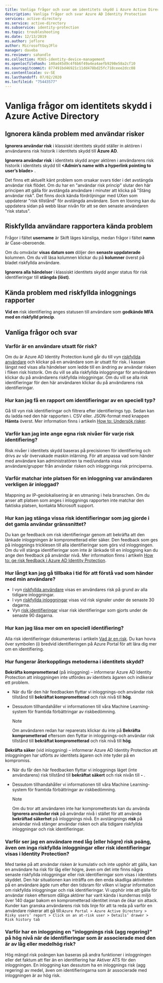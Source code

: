 ```yaml
---
title: Vanliga frågor och svar om identitets skydd i Azure Active Directory
description: Vanliga frågor och svar Azure AD Identity Protection
services: active-directory
ms.service: active-directory
ms.subservice: identity-protection
ms.topic: troubleshooting
ms.date: 12/13/2019
ms.author: joflore
author: MicrosoftGuyJFlo
manager: daveba
ms.reviewer: sahandle
ms.collection: M365-identity-device-management
ms.openlocfilehash: 140ad45d9c4f6b6f49a4ea4aefb9298e58a2cf10
ms.sourcegitcommit: 877491bd46921c11dd478bd25fc718ceee2dcc08
ms.contentlocale: sv-SE
ms.lasthandoff: 07/02/2020
ms.locfileid: "75443577"
---
```

# <a name="frequently-asked-questions-identity-protection-in-azure-active-directory"></a>Vanliga frågor om identitets skydd i Azure Active Directory

## <a name="dismiss-user-risk-known-issues"></a>Ignorera kända problem med användar risker

**Ignorera användar risk** i klassiskt identitets skydd ställer in aktören i användarens risk historik i identitets skydd till **Azure AD**.

**Ignorera användar risk** i identitets skydd anger aktören i användarens risk historik i identitets skydd till **\<Admin’s name with a hyperlink pointing to user’s blade\>** .

Det finns ett aktuellt känt problem som orsakar svars tider i det avstängda användar risk flödet. Om du har en "användar risk princip" slutar den här principen att gälla för avstängda användare i minuter att klicka på "Stäng användar risk". Det finns dock kända fördröjningar med UXen som uppdaterar "risk tillstånd" för avstängda användare. Som en lösning kan du uppdatera sidan på webb läsar nivån för att se den senaste användaren "risk status".

## <a name="risky-users-report-known-issues"></a>Riskfyllda användare rapportera kända problem

Frågor i fältet **username** är Skift läges känsliga, medan frågor i fältet **namn** är Case-oberoende.

Om du omväxlar **visas datum som** döljer den **senaste uppdaterade** kolumnen. Om du vill läsa kolumnen klickar du på **kolumner** överst på bladet riskfyllda användare.

**Ignorera alla händelser** i klassiskt identitets skydd anger status för risk identifieringar till **stängda (löst)**.

## <a name="risky-sign-ins-report-known-issues"></a>Kända problem med riskfyllda inloggnings rapporter

**Vid en** risk identifiering anges statusen till användare som **godkände MFA med en riskfylld princip**.

## <a name="frequently-asked-questions"></a>Vanliga frågor och svar

### <a name="why-is-a-user-is-at-risk"></a>Varför är en användare utsatt för risk?

Om du är Azure AD Identity Protection kund går du till vyn [riskfyllda användare](howto-identity-protection-investigate-risk.md#risky-users) och klickar på en användare som är utsatt för risk. I kassan längst ned visas alla händelser som ledde till en ändring av användar risken i fliken risk historik. Om du vill se alla riskfyllda inloggningar för användaren klickar du på användarens riskfyllda inloggningar. Om du vill se alla risk identifieringar för den här användaren klickar du på användarens risk identifieringar.

### <a name="how-can-i-get-a-report-of-detections-of-a-specific-type"></a>Hur kan jag få en rapport om identifieringar av en speciell typ?

Gå till vyn risk identifieringar och filtrera efter identifierings typ. Sedan kan du ladda ned den här rapporten i. CSV eller. JSON-format med knappen **Hämta** överst. Mer information finns i artikeln [How to: Undersök risker](howto-identity-protection-investigate-risk.md#risk-detections).

### <a name="why-cant-i-set-my-own-risk-levels-for-each-risk-detection"></a>Varför kan jag inte ange egna risk nivåer för varje risk identifiering?

Risk nivåer i identitets skydd baseras på precisionen för identifiering och drivs av vår övervakade maskin inlärning. För att anpassa vad som händer med användare kan administratören ta med/undanta vissa användare/grupper från användar risken och inloggnings risk principerna.

### <a name="why-does-the-location-of-a-sign-in-not-match-where-the-user-truly-signed-in-from"></a>Varför matchar inte platsen för en inloggning var användaren verkligen är inloggad?

Mappning av IP-geolokalisering är en utmaning i hela branschen. Om du anser att platsen som anges i inloggnings rapporten inte matchar den faktiska platsen, kontakta Microsoft support. 

### <a name="how-can-i-close-specific-risk-detections-like-i-did-in-the-old-ui"></a>Hur kan jag stänga vissa risk identifieringar som jag gjorde i det gamla användar gränssnittet?

Du kan ge feedback om risk identifieringar genom att bekräfta att den länkade inloggningen är komprometterad eller säker. Den feedback som ges på inloggnings tricklesen till alla identifieringar som görs vid inloggningen. Om du vill stänga identifieringar som inte är länkade till en inloggning kan du ange den feedback på användar nivå. Mer information finns i artikeln [How to: ge risk feedback i Azure AD Identity Protection](howto-identity-protection-risk-feedback.md).

### <a name="how-far-can-i-go-back-in-time-to-understand-whats-going-on-with-my-user"></a>Hur långt kan jag gå tillbaka i tid för att förstå vad som händer med min användare?

- I vyn [riskfyllda användare](howto-identity-protection-investigate-risk.md#risky-users) visas en användares risk på grund av alla tidigare inloggningar. 
- I vyn [riskfyllda inloggningar](howto-identity-protection-investigate-risk.md#risky-sign-ins) visas vid risk signaler under de senaste 30 dagarna. 
- Vyn [risk identifieringar](howto-identity-protection-investigate-risk.md#risk-detections) visar risk identifieringar som gjorts under de senaste 90 dagarna.

### <a name="how-can-i-learn-more-about-a-specific-detection"></a>Hur kan jag läsa mer om en speciell identifiering?

Alla risk identifieringar dokumenteras i artikeln [Vad är en risk](concept-identity-protection-risks.md#risk-types-and-detection). Du kan hovra över symbolen (i) bredvid identifieringen på Azure Portal för att lära dig mer om en identifiering.

### <a name="how-do-the-feedback-mechanisms-in-identity-protection-work"></a>Hur fungerar återkopplings metoderna i identitets skydd?

**Bekräfta komprometterad** (på inloggning) – informerar Azure AD Identity Protection att inloggningen inte utfördes av identitets ägaren och indikerar ett problem.

- När du får den här feedbacken flyttar vi inloggnings-och användar risk tillstånd till **bekräftat komprometterad** och risk nivå till **hög**.

- Dessutom tillhandahåller vi informationen till våra Machine Learning-system för framtida förbättringar av riskbedömning.

    > [!NOTE]
    > Om användaren redan har reparerats klickar du inte på **Bekräfta komprometterad** eftersom den flyttar in inloggnings-och användar risk tillstånd till **bekräftat komprometterad** och risk nivå till **hög**.

**Bekräfta säker** (vid inloggning) – informerar Azure AD Identity Protection att inloggningen har utförts av identitets ägaren och inte tyder på en kompromiss.

- När du får den här feedbacken flyttar vi inloggnings läget (inte användarens) risk tillstånd till **bekräftat säkert** och risk nivån till **-** .

- Dessutom tillhandahåller vi informationen till våra Machine Learning-system för framtida förbättringar av riskbedömning.

    > [!NOTE]
    > Om du tror att användaren inte har komprometterats kan du använda **Ignorera användar risk** på användar nivå i stället för att använda **bekräftad säkerhet** på inloggnings nivå. En avstängnings **risk** på användar nivå stänger användar risken och alla tidigare riskfyllda inloggningar och risk identifieringar.

### <a name="why-am-i-seeing-a-user-with-a-low-or-above-risk-score-even-if-no-risky-sign-ins-or-risk-detections-are-shown-in-identity-protection"></a>Varför ser jag en användare med låg (eller högre) risk poäng, även om inga riskfyllda inloggningar eller risk identifieringar visas i Identity Protection?

Med tanke på att användar risken är kumulativ och inte upphör att gälla, kan en användare ha risk för låg eller högre, även om det inte finns några senaste riskfyllda inloggningar eller risk identifieringar som visas i identitets skyddet. Den här situationen kan inträffa om den enda skadliga aktiviteten på en användare ägde rum efter den tidsram för vilken vi lagrar information om riskfyllda inloggningar och risk identifieringar. Vi upphör inte att gälla för användar risken eftersom dåliga aktörer har varit kända i kundernas miljö över 140 dagar bakom en komprometterad identitet innan de ökar sin attack. Kunder kan granska användarens risk tids linje för att ta reda på varför en användare riskerar att gå till:`Azure Portal > Azure Active Directory > Risky users’ report > Click on an at-risk user > Details’ drawer > Risk history tab`

### <a name="why-does-a-sign-in-have-a-sign-in-risk-aggregate-score-of-high-when-the-detections-associated-with-it-are-of-low-or-medium-risk"></a>Varför har en inloggning en "inloggnings risk (agg regering)" på hög nivå när de identifieringar som är associerade med den är av låg eller medelhög risk?

Hög mängd risk poängen kan baseras på andra funktioner i inloggningen eller det faktum att fler än en identifiering har Aktiver ATS för den inloggningen. En inloggning kan dessutom ha en inloggnings risk (agg regering) av medel, även om identifieringarna som är associerade med inloggningen är av hög risk. 
